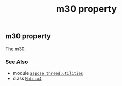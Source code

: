 ﻿---
title: m30 property
second_title: Aspose.3D for Python via .NET API References
description: 
type: docs
weight: 280
url: /python-net/aspose.threed.utilities/matrix4/m30/
is_root: false
---

## m30 property


The m30.

### See Also
* module [`aspose.threed.utilities`](../../)
* class [`Matrix4`](/3d/python-net/aspose.threed.utilities/matrix4)
